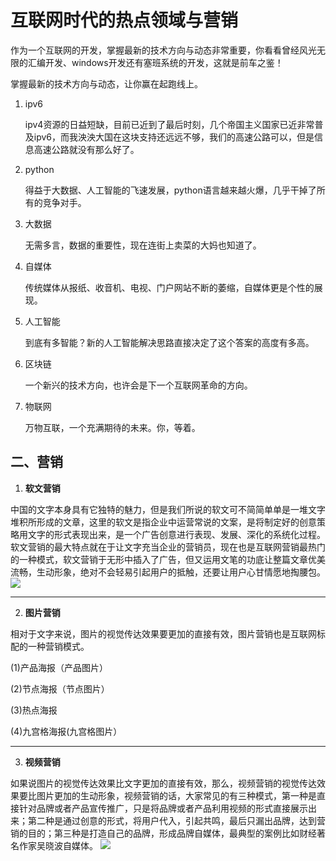 # 互联网时代的热点领域与营销
作为一个互联网的开发，掌握最新的技术方向与动态非常重要，你看看曾经风光无限的汇编开发、windows开发还有塞班系统的开发，这就是前车之鉴！

掌握最新的技术方向与动态，让你赢在起跑线上。

1. ipv6

    ipv4资源的日益短缺，目前已近到了最后时刻，几个帝国主义国家已近非常普及ipv6，而我泱泱大国在这块支持还远远不够，我们的高速公路可以，但是信息高速公路就没有那么好了。

2. python

    得益于大数据、人工智能的飞速发展，python语言越来越火爆，几乎干掉了所有的竞争对手。

3. 大数据

    无需多言，数据的重要性，现在连街上卖菜的大妈也知道了。

4. 自媒体

    传统媒体从报纸、收音机、电视、门户网站不断的萎缩，自媒体更是个性的展现。

5. 人工智能

    到底有多智能？新的人工智能解决思路直接决定了这个答案的高度有多高。

6. 区块链

    一个新兴的技术方向，也许会是下一个互联网革命的方向。

7. 物联网

    万物互联，一个充满期待的未来。你，等着。

## 二、营销
1. **软文营销**

中国的文字本身具有它独特的魅力，但是我们所说的软文可不简简单单是一堆文字堆积所形成的文章，这里的软文是指企业中运营常说的文案，是将制定好的创意策略用文字的形式表现出来，是一个广告创意进行表现、发展、深化的系统化过程。软文营销的最大特点就在于让文字充当企业的营销员，现在也是互联网营销最热门的一种模式，软文营销于无形中插入了广告，但又运用文笔的功底让整篇文章优美流畅，生动形象，绝对不会轻易引起用户的抵触，还要让用户心甘情愿地掏腰包。
![](https://ss2.baidu.com/6ONYsjip0QIZ8tyhnq/it/u=505128302,1094685148&fm=173&app=25&f=JPEG?w=639&h=355&s=BEF3CF141E1C7DCC7675DCD30300503F)  

---
2. **图片营销**

相对于文字来说，图片的视觉传达效果要更加的直接有效，图片营销也是互联网标配的一种营销模式。

(1)产品海报（产品图片）

(2)节点海报（节点图片）

(3)热点海报

(4)九宫格海报(九宫格图片）

---
3. **视频营销**  

如果说图片的视觉传达效果比文字更加的直接有效，那么，视频营销的视觉传达效果要比图片更加的生动形象，视频营销的话，大家常见的有三种模式，第一种是直接针对品牌或者产品宣传推广，只是将品牌或者产品利用视频的形式直接展示出来；第二种是通过创意的形式，将用户代入，引起共鸣，最后只漏出品牌，达到营销的目的；第三种是打造自己的品牌，形成品牌自媒体，最典型的案例比如财经著名作家吴晓波自媒体。
![](https://ss2.baidu.com/6ONYsjip0QIZ8tyhnq/it/u=448683185,3050832334&fm=173&app=25&f=JPEG?w=640&h=320&s=723DA666868629491037C5760300D06B)